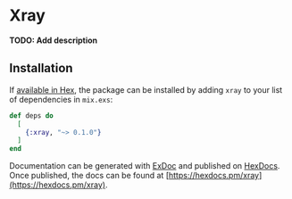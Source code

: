 # Xray

**TODO: Add description**

## Installation

If [available in Hex](https://hex.pm/docs/publish), the package can be installed
by adding `xray` to your list of dependencies in `mix.exs`:

```elixir
def deps do
  [
    {:xray, "~> 0.1.0"}
  ]
end
```

Documentation can be generated with [ExDoc](https://github.com/elixir-lang/ex_doc)
and published on [HexDocs](https://hexdocs.pm). Once published, the docs can
be found at [https://hexdocs.pm/xray](https://hexdocs.pm/xray).

